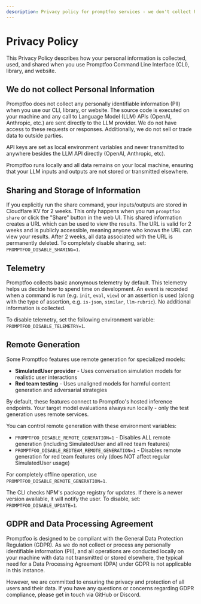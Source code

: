 ```yaml
---
description: Privacy policy for promptfoo services - we don't collect PII, API keys stay local, and telemetry is anonymous and opt-out
---
```


# Privacy Policy

This Privacy Policy describes how your personal information is collected, used, and shared when you use Promptfoo Command Line Interface (CLI), library, and website.

## We do not collect Personal Information

Promptfoo does not collect any personally identifiable information (PII) when you use our CLI, library, or website. The source code is executed on your machine and any call to Language Model (LLM) APIs (OpenAI, Anthropic, etc.) are sent directly to the LLM provider. We do not have access to these requests or responses. Additionally, we do not sell or trade data to outside parties.

API keys are set as local environment variables and never transmitted to anywhere besides the LLM API directly (OpenAI, Anthropic, etc).

Promptfoo runs locally and all data remains on your local machine, ensuring that your LLM inputs and outputs are not stored or transmitted elsewhere.

## Sharing and Storage of Information

If you explicitly run the share command, your inputs/outputs are stored in Cloudflare KV for 2 weeks. This only happens when you run `promptfoo share` or click the "Share" button in the web UI. This shared information creates a URL which can be used to view the results. The URL is valid for 2 weeks and is publicly accessible, meaning anyone who knows the URL can view your results. After 2 weeks, all data associated with the URL is permanently deleted. To completely disable sharing, set: `PROMPTFOO_DISABLE_SHARING=1`.

## Telemetry

Promptfoo collects basic anonymous telemetry by default. This telemetry helps us decide how to spend time on development. An event is recorded when a command is run (e.g. `init`, `eval`, `view`) or an assertion is used (along with the type of assertion, e.g. `is-json`, `similar`, `llm-rubric`). No additional information is collected.

To disable telemetry, set the following environment variable: `PROMPTFOO_DISABLE_TELEMETRY=1`.

## Remote Generation

Some Promptfoo features use remote generation for specialized models:

- **SimulatedUser provider** - Uses conversation simulation models for realistic user interactions
- **Red team testing** - Uses unaligned models for harmful content generation and adversarial strategies

By default, these features connect to Promptfoo's hosted inference endpoints. Your target model evaluations always run locally - only the test generation uses remote services.

You can control remote generation with these environment variables:

- `PROMPTFOO_DISABLE_REMOTE_GENERATION=1` - Disables ALL remote generation (including SimulatedUser and all red team features)
- `PROMPTFOO_DISABLE_REDTEAM_REMOTE_GENERATION=1` - Disables remote generation for red team features only (does NOT affect regular SimulatedUser usage)

For completely offline operation, use `PROMPTFOO_DISABLE_REMOTE_GENERATION=1`.

The CLI checks NPM's package registry for updates. If there is a newer version available, it will notify the user. To disable, set: `PROMPTFOO_DISABLE_UPDATE=1`.

## GDPR and Data Processing Agreement

Promptfoo is designed to be compliant with the General Data Protection Regulation (GDPR). As we do not collect or process any personally identifiable information (PII), and all operations are conducted locally on your machine with data not transmitted or stored elsewhere, the typical need for a Data Processing Agreement (DPA) under GDPR is not applicable in this instance.

However, we are committed to ensuring the privacy and protection of all users and their data. If you have any questions or concerns regarding GDPR compliance, please get in touch via GitHub or Discord.
